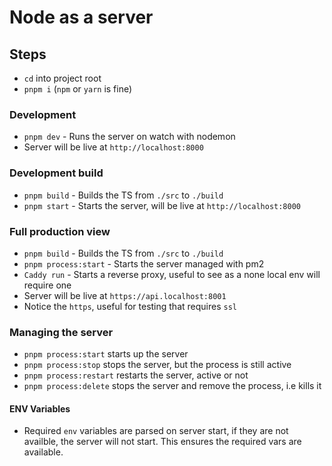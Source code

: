 # Node as a server

## Steps

-   `cd` into project root
-   `pnpm i` (`npm` or `yarn` is fine)

### Development

-   `pnpm dev` - Runs the server on watch with nodemon
-   Server will be live at `http://localhost:8000`

### Development build

-   `pnpm build` - Builds the TS from `./src` to `./build`
-   `pnpm start` - Starts the server, will be live at `http://localhost:8000`

### Full production view

-   `pnpm build` - Builds the TS from `./src` to `./build`
-   `pnpm process:start` - Starts the server managed with pm2
-   `Caddy run` - Starts a reverse proxy, useful to see as a none local env will require one
-   Server will be live at `https://api.localhost:8001`
-   Notice the `https`, useful for testing that requires `ssl`

### Managing the server

-   `pnpm process:start` starts up the server
-   `pnpm process:stop` stops the server, but the process is still active
-   `pnpm process:restart` restarts the server, active or not
-   `pnpm process:delete` stops the server and remove the process, i.e kills it

#### ENV Variables

-   Required `env` variables are parsed on server start, if they are not availble, the server will not start. This ensures the required vars are available.
